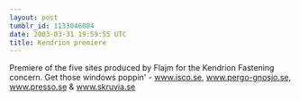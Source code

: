 ```yaml
---
layout: post
tumblr_id: 1133046084
date: 2003-03-31 19:59:55 UTC
title: Kendrion premiere
---
```


Premiere of the five sites produced by Flajm for the Kendrion Fastening concern. Get those windows poppin' - <a href="http://www.isco.se" target="_blank">www.isco.se</a>, <a href="http://www.pergo-gnosjo.se" target="_blank">www.pergo-gnosjo.se</a>, <a href="http://www.presso.se" target="_blank">www.presso.se</a> &#38; <a href="http://www.skruvia.se" target="_blank">www.skruvia.se</a>

